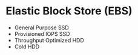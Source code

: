 # Elastic Block Store (EBS)

- General Purpose SSD
- Provisioned IOPS SSD 
- Throughput Optimized HDD 
- Cold HDD 